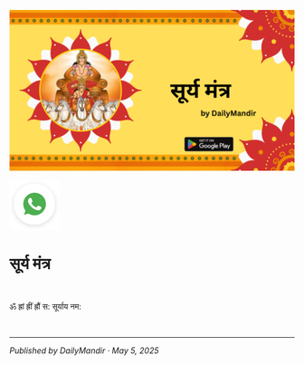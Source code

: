 <!-- Banner SVG -->
![Banner](https://raw.githubusercontent.com/anandwana001/content-repo/refs/heads/main/navgrah_mantra_trantric/surya/surya_grah_mantra_banner.png)

<!-- Share & WhatsApp icons as SVG -->
<a href="https://api.whatsapp.com/send?text=Check%20out%20this%20article%20in%20the%20Daily%20Mandir%20app%3A%20https%3A%2F%2Fwww.dailymandir.com%2Farticles%3FcontentUrl%3Dhttps%253A%252F%252Fraw.githubusercontent.com%252Fanandwana001%252Fcontent-repo%252Frefs%252Fheads%252Fmain%252Fstrotra%252Fnav_grah_strotra%252Fketu%252Fketu_strotra.md%26title%3DKetu%2520Strotra">
  <img src="https://raw.githubusercontent.com/anandwana001/content-repo/refs/heads/main/assets/ic_wtsapp_share_rounded.svg" alt="WhatsApp"/>
</a>


<br>

# सूर्य मंत्र

<br>                                                    

ॐ ह्रां ह्रीं ह्रौं स: सूर्याय नम:

<br>

---

*Published by DailyMandir · May 5, 2025*



